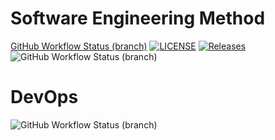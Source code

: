 # Software Engineering Method
[GitHub Workflow Status (branch)](https://img.shields.io/github/actions/workflow/status/aungkhantkyaw-55/DevOps/main.yml?branch=master)
[![LICENSE](https://img.shields.io/github/license/aungkhantkyaw-55/DevOps.svg?style=flat-square)](https://github.com/aungkhantkyaw-55/DevOps/blob/master/LICENSE)
[![Releases](https://img.shields.io/github/release/aungkhantkyaw-55/DevOps/all.svg?style=flat-square)](https://github.com/aungkhantkyaw-55/DevOps/releases)
![GitHub Workflow Status (branch)](https://img.shields.io/github/actions/workflow/status/aungkhantkyaw-55/DevOps/main.yml?branch=master)
# DevOps
![GitHub Workflow Status (branch)](https://img.shields.io/github/workflow/status/<aungkhantkyaw-55>/<DevOps>/<actions/workflows/main.yml>/<branch>?style=flat-square)